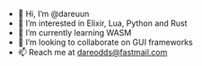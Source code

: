 - 👋 Hi, I’m @dareuun
- 👀 I’m interested in Elixir, Lua, Python and Rust
- 🌱 I’m currently learning WASM
- 💞️ I’m looking to collaborate on GUI frameworks
- 📫 Reach me at dareodds@fastmail.com

<!---
dareuun/dareuun is a ✨ special ✨ repository because its `README.md` (this file) appears on your GitHub profile.
You can click the Preview link to take a look at your changes.
--->
